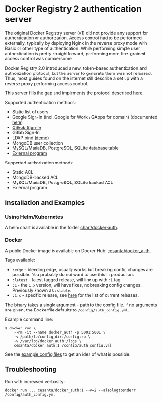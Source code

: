Docker Registry 2 authentication server
=========================================

The original Docker Registry server (v1) did not provide any support for authentication or authorization.
Access control had to be performed externally, typically by deploying Nginx in the reverse proxy mode with Basic or other type of authentication.
While performing simple user authentication is pretty straightforward, performing more fine-grained access control was cumbersome.

Docker Registry 2.0 introduced a new, token-based authentication and authorization protocol, but the server to generate them was not released.
Thus, most guides found on the internet still describe a set up with a reverse proxy performing access control.

This server fills the gap and implements the protocol described [here](https://github.com/docker/distribution/blob/master/docs/spec/auth/token.md).

Supported authentication methods:
 * Static list of users
 * Google Sign-In (incl. Google for Work / GApps for domain) (documented [here](https://github.com/cesanta/docker_auth/blob/master/examples/reference.yml))
 * [Github Sign-In](docs/auth-methods.md#github)
 * Gitlab Sign-In
 * LDAP bind ([demo](https://github.com/kwk/docker-registry-setup))
 * MongoDB user collection
 * MySQL/MariaDB, PostgreSQL, SQLite database table
 * [External program](https://github.com/cesanta/docker_auth/blob/master/examples/ext_auth.sh)

Supported authorization methods:
 * Static ACL
 * MongoDB-backed ACL
 * MySQL/MariaDB, PostgreSQL, SQLite backed ACL
 * External program

## Installation and Examples

### Using Helm/Kubernetes

A helm chart is available in the folder [chart/docker-auth](chart/docker-auth).

### Docker

A public Docker image is available on Docker Hub: [cesanta/docker_auth](https://hub.docker.com/r/cesanta/docker_auth/).

Tags available:
 - `:edge` - bleeding edge, usually works but breaking config changes are possible. You probably do not want to use this in production.
 - `:latest` - latest tagged release, will line up with `:1` tag
 - `:1` - the `1.x` version, will have fixes, no breaking config changes. Previously known as `:stable`.
 - `:1.x` - specific release, see [here](https://github.com/cesanta/docker_auth/releases) for the list of current releases.

The binary takes a single argument - path to the config file.
If no arguments are given, the Dockerfile defaults to `/config/auth_config.yml`.

Example command line:

```{r, engine='bash', count_lines}
$ docker run \
    --rm -it --name docker_auth -p 5001:5001 \
    -v /path/to/config_dir:/config:ro \
    -v /var/log/docker_auth:/logs \
    cesanta/docker_auth:1 /config/auth_config.yml
```

See the [example config files](https://github.com/cesanta/docker_auth/tree/master/examples/) to get an idea of what is possible.

## Troubleshooting

Run with increased verbosity:
```{r, engine='bash', count_lines}
docker run ... cesanta/docker_auth:1 --v=2 --alsologtostderr /config/auth_config.yml
```
